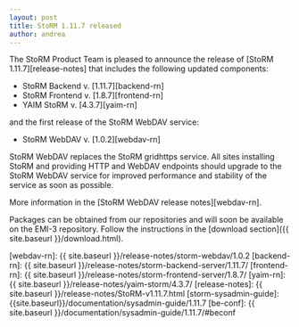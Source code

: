```yaml
---
layout: post
title: StoRM 1.11.7 released
author: andrea
---
```


The StoRM Product Team is pleased to announce the release of [StoRM 1.11.7][release-notes] that
includes the following updated components:

* StoRM Backend v. [1.11.7][backend-rn]
* StoRM Frontend v. [1.8.7][frontend-rn]
* YAIM StoRM v. [4.3.7][yaim-rn]

and the first release of the StoRM WebDAV service:

* StoRM WebDAV v. [1.0.2][webdav-rn]

StoRM WebDAV replaces the StoRM gridhttps service. All sites installing StoRM and providing
HTTP and WebDAV endpoints should upgrade to the StoRM WebDAV service for improved performance
and stability of the service as soon as possible.

More information in the [StoRM WebDAV release notes][webdav-rn].

Packages can be obtained from our repositories and will soon be available on
the EMI-3 repository. Follow the instructions in the
[download section]({{ site.baseurl }}/download.html).

[webdav-rn]: {{ site.baseurl }}/release-notes/storm-webdav/1.0.2
[backend-rn]: {{ site.baseurl }}/release-notes/storm-backend-server/1.11.7/
[frontend-rn]: {{ site.baseurl }}/release-notes/storm-frontend-server/1.8.7/
[yaim-rn]: {{ site.baseurl }}/release-notes/yaim-storm/4.3.7/
[release-notes]: {{ site.baseurl }}/release-notes/StoRM-v1.11.7.html
[storm-sysadmin-guide]: {{site.baseurl}}/documentation/sysadmin-guide/1.11.7
[be-conf]: {{ site.baseurl }}/documentation/sysadmin-guide/1.11.7/#beconf
